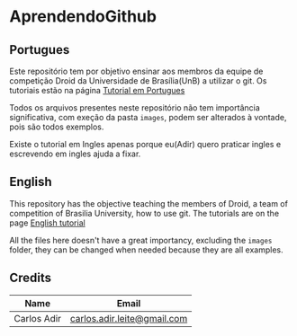 # AprendendoGithub

## Portugues

Este repositório tem por objetivo ensinar aos membros da equipe de competição Droid da Universidade de Brasília(UnB) a utilizar o git.
Os tutoriais estão na página [Tutorial em Portugues](https://github.com/UnbDroid/AprendendoGithub/wiki/Portugues)

Todos os arquivos presentes neste repositório não tem importância significativa, com exeção da pasta ```images```, podem ser alterados à vontade, pois são todos exemplos.



Existe o tutorial em Ingles apenas porque eu(Adir) quero praticar ingles e escrevendo em ingles ajuda a fixar.

## English

This repository has the objective teaching the members of Droid, a team of competition of Brasilia University, how to use git.
The tutorials are on the page [English tutorial](https://github.com/UnbDroid/AprendendoGithub/wiki/English)

All the files here doesn't have a great importancy, excluding the ```images``` folder, they can be changed when needed because they are all examples.



## Credits

Name | Email
---- | -----
Carlos Adir | carlos.adir.leite@gmail.com
